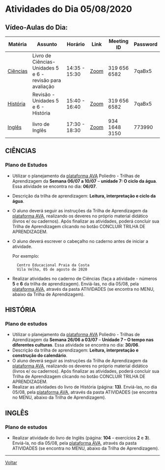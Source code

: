 # Atividades do Dia 05/08/2020

## Vídeo-Aulas do Dia:

| Matéria | Assunto |Horário | Link | Meeting ID | Password |
|---------|---------|--------|------|------------|----------|
| [Ciências](#ciências) | Livro de Ciências- Unidades 5 e 6 - revisão para avaliação | 14:35 - 15:30 | [Zoom](https://zoom.us/j/3196566582?pwd=cFNUb3BrREpzanpQV2toZ09RbjFnUT09) | 319 656 6582 | 7qaBx5 |
| [História](#história) | Revisão - Unidades 5 e 6 - História | 15:40 - 16:40 | [Zoom](https://zoom.us/j/3196566582?pwd=cFNUb3BrREpzanpQV2toZ09RbjFnUT09) | 319 656 6582 | 7qaBx5 |
| [Inglês](#inglês) | livro de Inglês | 17:30 - 18:30 | [Zoom](https://zoom.us/j/93416483150?pwd=M1Z5QXRQTHVYRUd1VXJmeVEwVW5wQT09) | 934 1648 3150 | 773990 | 


## CIÊNCIAS

### Plano de Estudos

* Utilizar o planejamento da [plataforma AVA] Poliedro - Trilhas de Aprendizagem da **Semana 06/07 a 10/07** – **unidade 7: O ciclo da água**. Essa atividade se encontra no dia: **06/07**.
* Descrição da trilha de aprendizagem: **Leitura, interpretação e ciclo da água**.
* O aluno deverá seguir as instruções da Trilha de Aprendizagem da [plataforma AVA], realizando os deveres no próprio material didático (livros e/ ou cadernos). Após finalizar as atividades, poderá concluir sua Trilha de Aprendizagem clicando no botão CONCLUIR TRILHA DE APRENDIZAGEM.
* O aluno deverá escrever o cabeçalho no caderno antes de iniciar a atividade.

  Por exemplo:
  
        Centro Educacional Praia da Costa
        Vila Velha, 05 de agosto de 2020

* Realizar atividades no caderno de Ciências (faça a atividade - números **5** e **6** da trilha de aprendizagem). Enviá-las, no dia 05/08, pela [plataforma AVA], através da pasta ATIVIDADES (se encontra no MENU, abaixo da Trilha de Aprendizagem).

## HISTÓRIA

### Plano de estudos

* Utilizar o planejamento da [plataforma AVA] Poliedro - Trilhas de Aprendizagem da **Semana 26/06 a 03/07** – **Unidade 7 – O tempo nas diferentes culturas**. Essa atividade se encontra no dia: **30/06**.
* Descrição da trilha de aprendizagem: **Leitura, interpretação e construção do calendário**.
* O aluno deverá seguir as instruções da Trilha de Aprendizagem da [plataforma AVA], realizando os deveres no próprio material didático (livros e/ ou cadernos). Após finalizar as atividades, poderá concluir sua Trilha de Aprendizagem clicando no botão CONCLUIR TRILHA DE APRENDIZAGEM.
* Realizar as atividades do livro de História (página: **13)**. Enviá-las, no dia 05/08, pela [plataforma AVA], através da pasta ATIVIDADES (se encontra no MENU, abaixo da Trilha de Aprendizagem).

## INGLÊS

### Plano de estudos

* Realizar atividade do livro de Inglês (página: **104** – exercícios **2** e **3**). Enviá-la, no dia 05/08, pela [plataforma AVA], através da pasta ATIVIDADES (se encontra no MENU, abaixo da Trilha de Aprendizagem).

---
[Voltar](index.md)


[plataforma AVA]: https://poliedro-ava.azurewebsites.net
